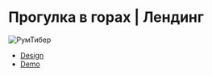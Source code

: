 # Прогулка в горах | Лендинг

![РумТибер](screenshot.jpg)

- [Design](https://www.figma.com/design/G0x8b2xfHOnFgnQ3aBvVAb/%D0%B3%D0%BE%D1%80%D1%8B?node-id=0-1&t=HoxlVKDX4AWHBmkX-1)
- [Demo](https://mountainwalking.netlify.app/)
